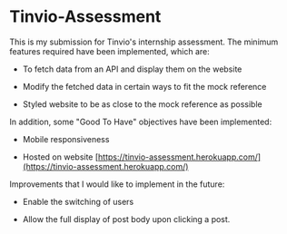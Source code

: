 # Tinvio-Assessment

This is my submission for Tinvio's internship assessment. The minimum features required have been implemented, which are: 

* To fetch data from an API and display them on the website

* Modify the fetched data in certain ways to fit the mock reference 

* Styled website to be as close to the mock reference as possible

In addition, some "Good To Have" objectives have been implemented:

* Mobile responsiveness

* Hosted on website [https://tinvio-assessment.herokuapp.com/](https://tinvio-assessment.herokuapp.com/)

Improvements that I would like to implement in the future: 

* Enable the switching of users 

* Allow the full display of post body upon clicking a post. 